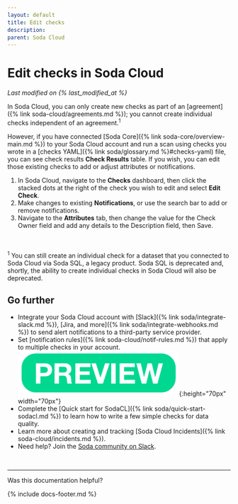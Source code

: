 ```yaml
---
layout: default
title: Edit checks
description: 
parent: Soda Cloud
---
```


# Edit checks in Soda Cloud 
<!--Linked to UI, access Shlink-->
*Last modified on {% last_modified_at %}*

In Soda Cloud, you can only create new checks as part of an [agreement]({% link soda-cloud/agreements.md %}); you cannot create individual checks independent of an agreement.<sup>1</sup>

However, if you have connected [Soda Core]({% link soda-core/overview-main.md %}) to your Soda Cloud account and run a scan using checks you wrote in a [checks YAML]({% link soda/glossary.md %}#checks-yaml) file, you can see check results **Check Results** table. If you wish, you can edit those existing checks to add or adjust attributes or notifications.

1. In Soda Cloud, navigate to the **Checks** dashboard, then click the stacked dots at the right of the check you wish to edit and select **Edit Check**.
2. Make changes to existing **Notifications**, or use the search bar to add or remove notifications.
3. Navigate to the **Attributes** tab, then change the value for the Check Owner field and add any details to the Description field, then Save.

<br />
<br />
<sup>1</sup> You can still create an individual check for a dataset that you connected to Soda Cloud via Soda SQL, a legacy product. Soda SQL is deprecated and, shortly, the ability to create individual checks in Soda Cloud will also be deprecated.

## Go further

* Integrate your Soda Cloud account with [Slack]({% link soda/integrate-slack.md %}), [Jira, and more]({% link soda/integrate-webhooks.md %}) to send alert notifications to a third-party service provider.
* Set [notification rules]({% link soda-cloud/notif-rules.md %}) that apply to multiple checks in your account. ![preview](/assets/images/preview.png){:height="70px" width="70px"}
* Complete the [Quick start for SodaCL]({% link soda/quick-start-sodacl.md %}) to learn how to write a few simple checks for data quality.
* Learn more about creating and tracking [Soda Cloud Incidents]({% link soda-cloud/incidents.md %}).
* Need help? Join the <a href="https://community.soda.io/slack" target="_blank"> Soda community on Slack</a>.
<br />

---

Was this documentation helpful?

<!-- LikeBtn.com BEGIN -->
<span class="likebtn-wrapper" data-theme="tick" data-i18n_like="Yes" data-ef_voting="grow" data-show_dislike_label="true" data-counter_zero_show="true" data-i18n_dislike="No"></span>
<script>(function(d,e,s){if(d.getElementById("likebtn_wjs"))return;a=d.createElement(e);m=d.getElementsByTagName(e)[0];a.async=1;a.id="likebtn_wjs";a.src=s;m.parentNode.insertBefore(a, m)})(document,"script","//w.likebtn.com/js/w/widget.js");</script>
<!-- LikeBtn.com END -->

{% include docs-footer.md %}